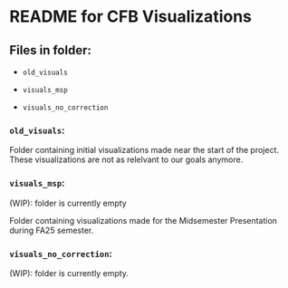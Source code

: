 # README for CFB Visualizations

## Files in folder:

- `old_visuals`

- `visuals_msp`

- `visuals_no_correction`


### `old_visuals`: 

Folder containing initial visualizations made near the start of the project. These visualizations are not as relelvant to our goals anymore. 

### `visuals_msp`: 

(WIP): folder is currently empty

Folder containing visualizations made for the Midsemester Presentation during FA25 semester. 

### `visuals_no_correction`: 

(WIP): folder is currently empty. 
